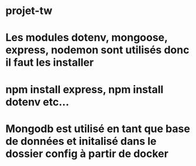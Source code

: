 # projet-tw

# Les modules dotenv, mongoose, express, nodemon sont utilisés donc il faut les installer 
# npm install express, npm install dotenv etc...
#
# Mongodb est utilisé en tant que base de données et initalisé dans le dossier config à partir de docker
#